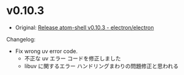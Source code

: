 # v0.10.3

* Original: [Release atom-shell v0.10.3 - electron/electron](https://github.com/electron/electron/releases/tag/v0.10.3)

Changelog:

* Fix wrong uv error code.
  * 不正な uv エラー コードを修正しました
  * libuv に関するエラー ハンドリングまわりの問題修正と思われる

